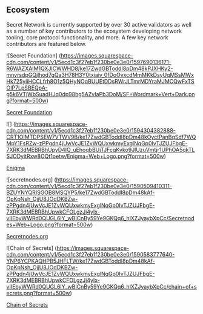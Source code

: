 <twin-columns>

<template v-slot:left>

# About Secret Network
Secret Network is a blockchain-based,  [open-source protocol](https://github.com/enigmampc/SecretNetwork)  that lets anyone perform computations on encrypted data, bringing privacy to smart contracts and public blockchains.

By supporting encrypted inputs, encrypted outputs, and encrypted state for smart contracts, Secret Network allows for new kinds of powerful decentralized applications to be built. This can unlock substantial value across multiple verticals and industries, including the following:

* **Decentralized Finance:**support for privacy-preserving asset transfers, lending, and more.
* **Data Sharing:**sharing and monetizing data while keeping it secure.
* **Machine Learning:**discovering powerful insights while protecting underlying data.
* **Healthcare:** allowing research over encrypted data, driving innovation.
* **Gaming:** enabling more open and more usable gaming experiences. and more.

</template>

<template v-slot:right>

![] (https://images.squarespace-cdn.com/content/v1/5ecd1c3f27eb1f230be0e3e0/1590530568883-BW7ICH451UPHH46V04EB/ke17ZwdGBToddI8pDm48kFQQgP34qnCpeHaeAOzTt7pZw-zPPgdn4jUwVcJE1ZvWQUxwkmyExglNqGp0IvTJZamWLI2zvYWH8K3-s_4yszcp2ryTI0HqTOaaUohrI8PIedjZT6_OBzi2ofH1EqNdNeCRxNMlbxs9807lIebBlcA/Secret+S+Coin+Black+BG+Full+3.png?format=750w)

</template>

</twin-columns>

<twin-columns>

<template v-slot:left>

## How Secret Network Operates

The Secret Network is a decentralized network of computers **(secret nodes)** that utilize  [trusted execution environments (TEEs)](https://en.wikipedia.org/wiki/Trusted_execution_environment)  to enable secure, private computation over encrypted data. TEEs function like a “black box” for data processing, and they are utilized in all types of everyday platforms such as smartphones and video game consoles.

The Secret Network blockchain is based on, [Cosmos SDK / Tendermint](https://cosmos.network/)  meaning the network has its own independent consensus, on-chain governance, and features like slashing and delegation. It is secured by the native coin **Secret (SCRT),** which must be staked by network validators and is used for transaction fees as well as governance.

**Secret Apps** - powered by “secret”, privacy-preserving smart contracts - are built with  [CosmWasm](https://www.cosmwasm.com/)  smart contracts that are written in the  [Rust programming language](https://www.rust-lang.org/)  and deployed on the Secret Network.

![](https://images.squarespace-cdn.com/content/v1/5ecd1c3f27eb1f230be0e3e0/1590507982534-KIG6YCFYC8FVMSQ1S7TL/ke17ZwdGBToddI8pDm48kD6g6d_8IznzvwGE9lO5DQoUqsxRUqqbr1mOJYKfIPR7LoDQ9mXPOjoJoqy81S2I8N_N4V1vUb5AoIIIbLZhVYy7Mythp_T-mtop-vrsUOmeInPi9iDjx9w8K4ZfjXt2dsuveDKvmgs7kHaxIlPEXDzKI0shwSTDU2gSZXHhUgOICjLISwBs8eEdxAxTptZAUg/Secret+S+Line+Art.png?format=750w)

</template>

<template v-slot:right>

## Network Flow

### Step 1
A developer writes **”secret” smart contracts** and deploys them to the Secret Network.

### Step 2
Users **submit encrypted data to Secret Network** that can’t be read by anyone else — including the node doing the computation.

### Step 3
A **”secret node”** in the network performs the computation, and returns the result.

### Step 4
The work is **verified as correct**, and payment is released to the secret node that performed the work.

</template>

</twin-columns>

<single-column>

## Ecosystem

Secret Network is currently supported by over 30 active validators as well as a number of key contributors to the ecosystem developing network tooling, core protocol functionality, and more. A few key network contributors are featured below.

<grid columns="4">

<div class="element">

![Secret Foundation] (https://images.squarespace-cdn.com/content/v1/5ecd1c3f27eb1f230be0e3e0/1597690136171-R6WAZXAIM1QXJICWWHD8/ke17ZwdGBToddI8pDm48kPJXHKy2-mnvrsdpGQjlhod7gQa3H78H3Y0txjaiv_0fDoOvxcdMmMKkDsyUqMSsMWxHk725yiiHCCLfrh8O1z5QHyNOqBUUEtDDsRWrJLTmrMDYraMJMCQwFxTSOIP7LpSBEQpA-g5k6VTjWbSuadHJq0dp98hg5AZvIaPb3DoM/SF+Wordmark+Vert+Dark.png?format=500w)

[Secret Foundation](https://blog.scrt.network/introducing-secret-foundation/) 

</div>

<div class="element">

![] (https://images.squarespace-cdn.com/content/v1/5ecd1c3f27eb1f230be0e3e0/1594304382888-CRT1OIMTDPSEW7VTWV9B/ke17ZwdGBToddI8pDm48kOyctPanBqSdf7WQMpY1FsRZw-zPPgdn4jUwVcJE1ZvWQUxwkmyExglNqGp0IvTJZUJFbgE-7XRK3dMEBRBhUpyD4IQ_uEhoqbBUjTJFcqKvko9JlUzuVmtjr1UPhOA5qkTLSJODyitRxw8OQt1oetw/Enigma+Web+Logo.png?format=500w)

 [Enigma](https://www.enigma.co/) 

</div>

<div class="element">

![secretnodes.org] (https://images.squarespace-cdn.com/content/v1/5ecd1c3f27eb1f230be0e3e0/1590509410311-BZUYNYQRISGOB8MSQYP5/ke17ZwdGBToddI8pDm48kAf-OpKpNsh_OjjU8JOdDKBZw-zPPgdn4jUwVcJE1ZvWQUxwkmyExglNqGp0IvTJZUJFbgE-7XRK3dMEBRBhUpwkCFOLgzJj4yIx-vIIEbyWWRd0QUGL6lY_wBICnBy59Ye9GKQq6_hlXZJyaybXpCc/Secretnodes+Web+Logo.png?format=500w)

[Secretnodes.org](https://secretnodes.org/) 

</div>

<div class="element">

![Chain of Secrets] (https://images.squarespace-cdn.com/content/v1/5ecd1c3f27eb1f230be0e3e0/1590583777640-YNP6YCPKAQHPB5JHFLTW/ke17ZwdGBToddI8pDm48kAf-OpKpNsh_OjjU8JOdDKBZw-zPPgdn4jUwVcJE1ZvWQUxwkmyExglNqGp0IvTJZUJFbgE-7XRK3dMEBRBhUpwkCFOLgzJj4yIx-vIIEbyWWRd0QUGL6lY_wBICnBy59Ye9GKQq6_hlXZJyaybXpCc/chain+of+secrets.png?format=500w)

[Chain of Secrets](https://chainofsecrets.org/) 

</div>

</grid>

</single-column>

<twin-columns>

<template v-slot:left>

### Secret Network is secured by the SCRT coin (Secret), which is used for fees, staking, and governance.

## Exchange and Wallet Support
You can trade Secret (SCRT) on  [Binance](https://www.binance.com/en/trade/SCRT_BTC) . See also:  [CoinMarketCap](https://coinmarketcap.com/currencies/secret)  and  [CoinGecko](https://www.coingecko.com/en/coins/secret) .

Multiple wallets already provide support for SCRT transactions and staking:

*  [Ledger Nano S and Ledger Nano X](https://build.scrt.network/ledger-nano-s.html) 
*  [Keplr](https://wallet.keplr.app/) 
*  [Math Wallet](https://mathwallet.org/web/enigma) 


</template>

<template v-slot:right>

## Block Explorers and Staking

Use the following Secret Network block explorers for staking, governance proposals, viewing transactions and active validators, and much more:

*  [Puzzle](https://puzzle.report/secret/chains/secret-1)  by Secretnodes.org
*  [Cashmaney Secret Network Explorer](https://explorer.cashmaney.com/) 

You can find information on staking rewards calculations at:

*  [Stake or Die!](https://stakeordie.com/rewards-calculator) 
*  [Staking Rewards](https://www.stakingrewards.com/earn/secret-network) 

</template>

</twin-columns>

<twin-columns>

<template v-slot:left>

![] (https://images.squarespace-cdn.com/content/v1/5ecd1c3f27eb1f230be0e3e0/1590531633155-UU879O3V2CT21VI7NWAO/ke17ZwdGBToddI8pDm48kEVDKL8Ci0zHF7HaIkkhJG97gQa3H78H3Y0txjaiv_0fDoOvxcdMmMKkDsyUqMSsMWxHk725yiiHCCLfrh8O1z5QHyNOqBUUEtDDsRWrJLTmWp-RWlGnWD_Yv5axNBE_gs8ikDU-tMxPW-fpeEWXlveWYwgiTSPXclqZveDUDi1I/security%2Bvalues.jpg?format=750w)

</template>

<template v-slot:right>

## About Our Values
The  [Secret Network community](https://forum.scrt.network/)  is dedicated to building privacy-first solutions and applications for the benefit of all, because we believe that **privacy is a public good**. Here are our primary values.

### Usability and Sustainability
* We focus on usability of our network and applications to create meaningful value that is sustainable for the long-term.

### Optimize for Impact
* We prioritize adoption - applications that will make the greatest difference for the most people.

### Individual Empowerment
* Individuals have a right to their own privacy, their own self-expression, and their own data.

</template>

</twin-columns>

<twin-columns>

<template v-slot:left>

## Join the Secret Network community.

Whether you’re a developer, an artist, a writer, an entrepreneur, or a dreamer, there are many ways for you to contribute to Secret Network. Come talk with our community about Secret Network, privacy-preserving applications, and how we can enable a more human-centric, sustainable, decentralized future.

* Real-time chat:  [chat.scrt.network](https://chat.scrt.network/) 
* Developers forum:  [forum.scrt.network](https://forum.scrt.network/) 
* Official blog:  [blog.scrt.network](https://blog.scrt.network/) 
* Twitter:  [@SecretNetwork](https://twitter.com/SecretNetwork) 

</template>

<template v-slot:right>

![] (https://images.squarespace-cdn.com/content/v1/5ecd1c3f27eb1f230be0e3e0/1590508092353-6SWWOAIWYWDK6GU1SPR6/ke17ZwdGBToddI8pDm48kLnfZvQ9iwxKU6eubAUQjId7gQa3H78H3Y0txjaiv_0fDoOvxcdMmMKkDsyUqMSsMWxHk725yiiHCCLfrh8O1z5QPOohDIaIeljMHgDF5CVlOqpeNLcJ80NK65_fV7S1UZu4EA4VkQXskbAiP4Lo2GV8HD7TW41NQmswmX4LjmCLoRwB-dUGsSquCnVTFQcaRg/Secret+Color+Hall.png?format=750w)

</template>

</twin-columns>